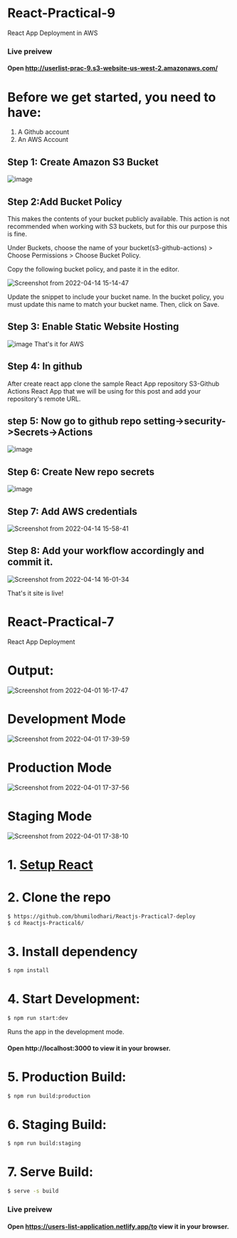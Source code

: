 # React-Practical-9
  React App Deployment in AWS

### Live preivew
#### Open http://userlist-prac-9.s3-website-us-west-2.amazonaws.com/
  
# Before we get started, you need to have:

  1. A Github account
  2. An AWS Account

## Step 1: Create Amazon S3 Bucket
![image](https://user-images.githubusercontent.com/97098100/163358700-f83fcc7b-cc30-4527-bca8-5391f27fb057.png)

## Step 2:Add Bucket Policy
This makes the contents of your bucket publicly available. This action is not recommended when working with S3 buckets, but for this our purpose this is fine.

Under Buckets, choose the name of your bucket(s3-github-actions) > Choose Permissions > Choose Bucket Policy.

Copy the following bucket policy, and paste it in the editor.

![Screenshot from 2022-04-14 15-14-47](https://user-images.githubusercontent.com/97098100/163359639-2fdaeffd-8d0d-4e5e-8ebe-1cba48f1af8f.png)

Update the snippet to include your bucket name. In the bucket policy, <bucket-name> you must update this name to match your bucket name.
Then, click on Save.

## Step 3: Enable Static Website Hosting
![image](https://user-images.githubusercontent.com/97098100/163360597-bbf65ab2-db58-4930-a89b-fad529b83487.png)
That's it for AWS

## Step 4: In github
After create react app clone the sample React App repository S3-Github Actions React App that we will be using for this post and add your repository's remote URL. 
  
## step 5: Now go to github repo setting->security->Secrets->Actions
![image](https://user-images.githubusercontent.com/97098100/163363665-dc07ac93-e1f9-4e8b-a966-335b3616a405.png)

## Step 6: Create New repo secrets
![image](https://user-images.githubusercontent.com/97098100/163367558-b93defa2-7ad7-4d82-9a9e-0cc3b974a233.png)

## Step 7:  Add AWS credentials 
![Screenshot from 2022-04-14 15-58-41](https://user-images.githubusercontent.com/97098100/163369008-021f3e7a-19f5-487e-b29d-2878cd062686.png)

## Step 8: Add your workflow accordingly and commit it.
![Screenshot from 2022-04-14 16-01-34](https://user-images.githubusercontent.com/97098100/163371077-32dbb286-a9ee-46f1-ba5c-47bc85d588fe.png)

That's it site is live!  
  
# React-Practical-7
  React App Deployment

# Output:
![Screenshot from 2022-04-01 16-17-47](https://user-images.githubusercontent.com/97098100/161249204-f4fff03b-81dc-4e72-89b3-e921df483081.png)

# Development Mode
![Screenshot from 2022-04-01 17-39-59](https://user-images.githubusercontent.com/97098100/161262260-65ee1e82-83b1-4eb7-a0e6-75f51740dc97.png)

# Production Mode
![Screenshot from 2022-04-01 17-37-56](https://user-images.githubusercontent.com/97098100/161262391-23a9b8ac-31bd-4196-962b-a4471bec6d1f.png)

# Staging Mode
![Screenshot from 2022-04-01 17-38-10](https://user-images.githubusercontent.com/97098100/161262509-501d97a9-e1a4-477e-a55f-25fd926b073e.png)


# 1. [Setup React](https://reactjs.org/docs/try-react.html)

# 2. Clone the repo
```sh
$ https://github.com/bhumilodhari/Reactjs-Practical7-deploy
$ cd Reactjs-Practical6/
```

# 3. Install dependency
```sh
$ npm install
```

# 4. Start Development:
```sh
$ npm run start:dev
```

Runs the app in the development mode.
#### Open http://localhost:3000 to view it in your browser.

# 5. Production Build:
```sh
$ npm run build:production
```

# 6. Staging Build:
```sh
$ npm run build:staging
```
# 7. Serve Build:
```sh
$ serve -s build
```

### Live preivew
#### Open https://users-list-application.netlify.app/to view it in your browser.
